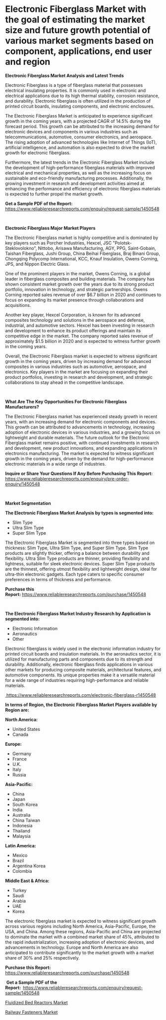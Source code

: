 <p><h1>Electronic Fiberglass Market with the goal of estimating the market size and future growth potential of various market segments based on component, applications, end user and region</h1></p><p><strong>Electronic Fiberglass Market Analysis and Latest Trends</strong></p>
<p><p>Electronic Fiberglass is a type of fiberglass material that possesses electrical insulating properties. It is commonly used in electronic and electrical applications due to its high thermal stability, corrosion resistance, and durability. Electronic fiberglass is often utilized in the production of printed circuit boards, insulating components, and electronic enclosures.</p><p>The Electronic Fiberglass Market is anticipated to experience significant growth in the coming years, with a projected CAGR of 14.5% during the forecast period. This growth can be attributed to the increasing demand for electronic devices and components in various industries such as telecommunications, automotive, consumer electronics, and aerospace. The rising adoption of advanced technologies like Internet of Things (IoT), artificial intelligence, and automation is also expected to drive the market growth for electronic fiberglass.</p><p>Furthermore, the latest trends in the Electronic Fiberglass Market include the development of high-performance fiberglass materials with improved electrical and mechanical properties, as well as the increasing focus on sustainable and eco-friendly manufacturing processes. Additionally, the growing investment in research and development activities aimed at enhancing the performance and efficiency of electronic fiberglass materials is expected to further propel the market growth.</p></p>
<p><strong>Get a Sample PDF of the Report:&nbsp;</strong> <a href="https://www.reliableresearchreports.com/enquiry/request-sample/1450548">https://www.reliableresearchreports.com/enquiry/request-sample/1450548</a></p>
<p>&nbsp;</p>
<p><strong>Electronic Fiberglass Major Market Players</strong></p>
<p><p>The Electronic Fiberglass market is highly competitive and is dominated by key players such as Porcher Industries, Hexcel, JSC "Polotsk-Steklovolokno", Nittobo, Arisawa Manufacturing, AGY, PPG, Saint-Gobain, Taishan Fiberglass, Jushi Group, China Beihai Fiberglass, Braj Binani Group, Chongqing Polycomp International, KCC, Knauf Insulation, Owens Corning, JPS, and Nippon Electric Glass.</p><p>One of the prominent players in the market, Owens Corning, is a global leader in fiberglass composites and building materials. The company has shown consistent market growth over the years due to its strong product portfolio, innovation in technology, and strategic partnerships. Owens Corning reported sales revenue of over $6.7 billion in 2020 and continues to focus on expanding its market presence through collaborations and acquisitions.</p><p>Another key player, Hexcel Corporation, is known for its advanced composites technology and solutions in the aerospace and defense, industrial, and automotive sectors. Hexcel has been investing in research and development to enhance its product offerings and maintain its competitive edge in the market. The company reported sales revenue of approximately $1.5 billion in 2020 and is expected to witness further growth in the coming years.</p><p>Overall, the Electronic Fiberglass market is expected to witness significant growth in the coming years, driven by increasing demand for advanced composites in various industries such as automotive, aerospace, and electronics. Key players in the market are focusing on expanding their product portfolios, investing in research and development, and strategic collaborations to stay ahead in the competitive landscape.</p></p>
<p>&nbsp;</p>
<p><strong>What Are The Key Opportunities For Electronic Fiberglass Manufacturers?</strong></p>
<p><p>The Electronic Fiberglass market has experienced steady growth in recent years, with an increasing demand for electronic components and devices. This growth can be attributed to advancements in technology, increasing adoption of electronic devices in various industries, and a growing focus on lightweight and durable materials. The future outlook for the Electronic Fiberglass market remains positive, with continued investments in research and development, new product innovations, and expanding applications in electronics manufacturing. The market is expected to witness significant growth in the coming years, driven by the demand for high-performance electronic materials in a wide range of industries.</p></p>
<p><strong>Inquire or Share Your Questions If Any Before Purchasing This Report:</strong> <a href="https://www.reliableresearchreports.com/enquiry/pre-order-enquiry/1450548">https://www.reliableresearchreports.com/enquiry/pre-order-enquiry/1450548</a></p>
<p>&nbsp;</p>
<p><strong>Market Segmentation</strong></p>
<p><strong>The Electronic Fiberglass Market Analysis by types is segmented into:</strong></p>
<p><ul><li>Slim Type</li><li>Ultra Slim Type</li><li>Super Slim Type</li></ul></p>
<p><p>The Electronic Fiberglass Market is segmented into three types based on thickness: Slim Type, Ultra Slim Type, and Super Slim Type. Slim Type products are slightly thicker, offering a balance between durability and flexibility. Ultra Slim Type products are thinner, providing flexibility and lightness, suitable for sleek electronic devices. Super Slim Type products are the thinnest, offering utmost flexibility and lightweight design, ideal for ultra-thin electronic gadgets. Each type caters to specific consumer preferences in terms of thickness and performance.</p></p>
<p><strong>Purchase this Report:&nbsp;</strong><a href="https://www.reliableresearchreports.com/purchase/1450548">https://www.reliableresearchreports.com/purchase/1450548</a></p>
<p>&nbsp;</p>
<p><strong>The Electronic Fiberglass Market Industry Research by Application is segmented into:</strong></p>
<p><ul><li>Electronic Information</li><li>Aeronautics</li><li>Other</li></ul></p>
<p><p>Electronic fiberglass is widely used in the electronic information industry for printed circuit boards and insulation materials. In the aeronautics sector, it is utilized for manufacturing parts and components due to its strength and durability. Additionally, electronic fiberglass finds applications in various other markets for producing composite materials, architectural features, and automotive components. Its unique properties make it a versatile material for a wide range of industries requiring high-performance and reliable materials.</p></p>
<p><a href="https://www.reliableresearchreports.com/electronic-fiberglass-r1450548">&nbsp;https://www.reliableresearchreports.com/electronic-fiberglass-r1450548</a></p>
<p><strong>In terms of Region, the Electronic Fiberglass Market Players available by Region are:</strong></p>
<p>
    <p> <strong> North America: </strong>
        <ul>
            <li>United States</li>
            <li>Canada</li>
        </ul>
        </p> 
    <p> <strong> Europe: </strong>
        <ul>
            <li>Germany</li>
            <li>France</li>
            <li>U.K.</li>
            <li>Italy</li>
            <li>Russia</li>
        </ul>
        </p> 
    <p> <strong> Asia-Pacific: </strong>
        <ul>
            <li>China</li>
            <li>Japan</li>
            <li>South Korea</li>
            <li>India</li>
            <li>Australia</li>
            <li>China Taiwan</li>
            <li>Indonesia</li>
            <li>Thailand</li>
            <li>Malaysia</li>
        </ul>
        </p> 
    <p> <strong> Latin America: </strong>
        <ul>
            <li>Mexico</li>
            <li>Brazil</li>
            <li>Argentina Korea</li>
            <li>Colombia</li>
        </ul>
        </p> 
    <p> <strong> Middle East & Africa: </strong>
        <ul>
            <li>Turkey</li>
            <li>Saudi</li>
            <li>Arabia</li>
            <li>UAE</li>
            <li>Korea</li>
        </ul>
    </p>
    </p>
<p><p>The electronic fiberglass market is expected to witness significant growth across various regions including North America, Asia-Pacific, Europe, the USA, and China. Among these regions, Asia-Pacific and China are projected to dominate the market with a combined market share of 45%, attributed to the rapid industrialization, increasing adoption of electronic devices, and advancements in technology. Europe and North America are also anticipated to contribute significantly to the market growth with a market share of 30% and 25% respectively.</p></p>
<p><strong>Purchase this Report: </strong><a href="https://www.reliableresearchreports.com/purchase/1450548">https://www.reliableresearchreports.com/purchase/1450548</a></p>
<p>&nbsp;<strong>Get a Sample PDF of the Report:&nbsp;&nbsp;</strong><a href="https://www.reliableresearchreports.com/enquiry/request-sample/1450548">https://www.reliableresearchreports.com/enquiry/request-sample/1450548</a></p>
<p><strong></strong></p>
<p><p><a href="https://view.publitas.com/reportprime-1/global-fluidized-bed-reactors-industry-types-applications-market-players-regional-growth-analysis-and-future-scenarios-2024-2031/">Fluidized Bed Reactors Market</a></p><p><a href="https://view.publitas.com/reportprime-1/railway-fasteners-market-share-market-analysis-growth-trends-forecasts-for-period-from-2024-2031/">Railway Fasteners Market</a></p></p>